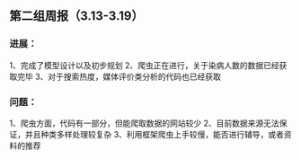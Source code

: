 ## 第二组周报（3.13-3.19）
### 进展：
1、完成了模型设计以及初步规划
2、爬虫正在进行，关于染病人数的数据已经获取完毕
3、对于搜索热度，媒体评价类分析的代码也已经获取
### 问题：
1、爬虫方面，代码有一部分，但能爬取数据的网站较少
2、目前数据来源无法保证，并且种类多样处理较复杂
3、利用框架爬虫上手较慢，能否进行辅导，或者资料的推荐
